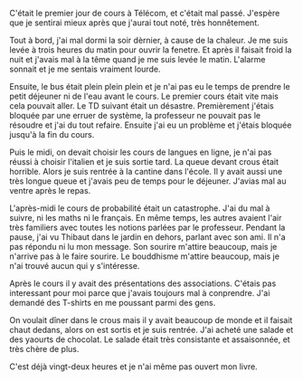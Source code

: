 C'était le premier jour de cours à Télécom, et c'était mal passé. J'espère que je sentirai mieux après que j'aurai tout noté, très honnêtement.

Tout à bord, j'ai mal dormi la soir dèrnier, à cause de la chaleur. Je me suis levée à trois heures du matin pour ouvrir la fenetre. Et après il faisait froid la nuit et j'avais mal à la tême quand je me suis levée le matin. L'alarme sonnait et je me sentais vraiment lourde.

Ensuite, le bus était plein plein plein et je n'ai pas eu le temps de prendre le petit déjeuner ni de l'eau avant le cours. Le premier cours était vite mais cela pouvait aller. Le TD suivant était un désastre. Premièrement j'étais bloquée par une erruer de système, la professeur ne pouvait pas le résoudre et j'ai du tout refaire. Ensuite j'ai eu un problème et j'étais bloquée jusqu'à la fin du cours.

Puis le midi, on devait choisir les cours de langues en ligne, je n'ai pas réussi à choisir l'italien et je suis sortie tard. La queue devant crous était horrible. Alors je suis rentrée à la cantine dans l'école. Il y avait aussi une très longue queue et j'avais peu de temps pour le déjeuner. J'avias mal au ventre après le repas.

L'après-midi le cours de probabilité était un catastrophe. J'ai du mal à suivre, ni les maths ni le français. En même temps, les autres avaient l'air très familiers avec toutes les notions parlées par le professeur. Pendant la pause, j'ai vu Thibaut dans le jardin en dehors, parlant avec son ami. Il n'a pas répondu ni lu mon message. Son sourire m'attire beaucoup, mais je n'arrive pas à le faire sourire. Le bouddhisme m'attire beaucoup, mais je n'ai trouvé aucun qui y s'intéresse.

Après le cours il y avait des présentations des associations. C'étais pas interessant pour moi parce que j'avais toujours mal à conprendre. J'ai demandé des T-shirts en me poussant parmi des gens.

On voulait dîner dans le crous mais il y avait beaucoup de monde et il faisait chaut dedans, alors on est sortis et je suis rentrée. J'ai acheté une salade et des yaourts de chocolat. Le salade était très consistante et assaisonnée, et très chère de plus. 

C'est déjà vingt-deux heures et je n'ai même pas ouvert mon livre.